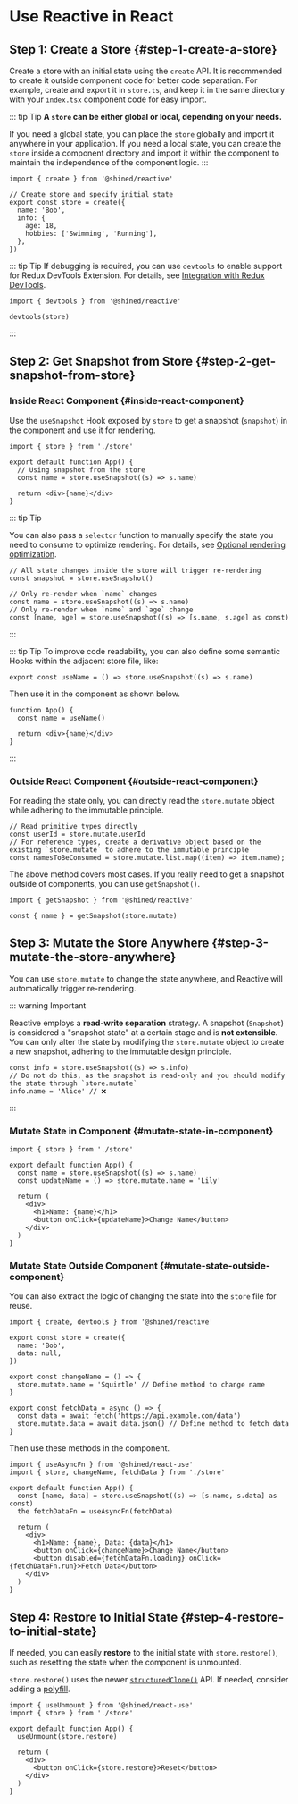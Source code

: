 # Use Reactive in React

## Step 1: Create a Store \{#step-1-create-a-store}

Create a store with an initial state using the `create` API. It is recommended to create it outside component code for better code separation. For example, create and export it in `store.ts`, and keep it in the same directory with your `index.tsx` component code for easy import.

::: tip Tip
**A `store` can be either global or local, depending on your needs.**

If you need a global state, you can place the `store` globally and import it anywhere in your application. If you need a local state, you can create the `store` inside a component directory and import it within the component to maintain the independence of the component logic.
:::

```tsx title="store.ts"
import { create } from '@shined/reactive'

// Create store and specify initial state
export const store = create({
  name: 'Bob',
  info: {
    age: 18,
    hobbies: ['Swimming', 'Running'],
  },
})
```

::: tip Tip
If debugging is required, you can use `devtools` to enable support for Redux DevTools Extension. For details, see [Integration with Redux DevTools](/guide/integrations/redux-devtools).

```tsx {3}
import { devtools } from '@shined/reactive'

devtools(store)
```

:::

## Step 2: Get Snapshot from Store \{#step-2-get-snapshot-from-store}

### Inside React Component \{#inside-react-component}

Use the `useSnapshot` Hook exposed by `store` to get a snapshot (`snapshot`) in the component and use it for rendering.

```tsx title="app.ts"
import { store } from './store'

export default function App() {
  // Using snapshot from the store
  const name = store.useSnapshot((s) => s.name)

  return <div>{name}</div>
}
```
::: tip Tip

You can also pass a `selector` function to manually specify the state you need to consume to optimize rendering. For details, see [Optional rendering optimization](/guide/introduction#optional-render-optimization).

```tsx
// All state changes inside the store will trigger re-rendering
const snapshot = store.useSnapshot()

// Only re-render when `name` changes
const name = store.useSnapshot((s) => s.name)
// Only re-render when `name` and `age` change
const [name, age] = store.useSnapshot((s) => [s.name, s.age] as const)
```
:::

::: tip Tip
To improve code readability, you can also define some semantic Hooks within the adjacent store file, like:

```tsx title="store.ts"
export const useName = () => store.useSnapshot((s) => s.name)
```

Then use it in the component as shown below.

```tsx title="app.ts"
function App() {
  const name = useName()

  return <div>{name}</div>
}
```
:::

### Outside React Component \{#outside-react-component}

For reading the state only, you can directly read the `store.mutate` object while adhering to the immutable principle.

```tsx
// Read primitive types directly
const userId = store.mutate.userId
// For reference types, create a derivative object based on the existing `store.mutate` to adhere to the immutable principle
const namesToBeConsumed = store.mutate.list.map((item) => item.name);
```

The above method covers most cases. If you really need to get a snapshot outside of components, you can use `getSnapshot()`.

```tsx
import { getSnapshot } from '@shined/reactive'

const { name } = getSnapshot(store.mutate)
```

## Step 3: Mutate the Store Anywhere \{#step-3-mutate-the-store-anywhere}

You can use `store.mutate` to change the state anywhere, and Reactive will automatically trigger re-rendering.

::: warning Important

Reactive employs a **read-write separation** strategy. A snapshot (`Snapshot`) is considered a "snapshot state" at a certain stage and is **not extensible**. You can only alter the state by modifying the `store.mutate` object to create a new snapshot, adhering to the immutable design principle.

```tsx
const info = store.useSnapshot((s) => s.info)
// Do not do this, as the snapshot is read-only and you should modify the state through `store.mutate`
info.name = 'Alice' // ❌
```
:::

### Mutate State in Component \{#mutate-state-in-component}

```tsx 
import { store } from './store'

export default function App() {
  const name = store.useSnapshot((s) => s.name)
  const updateName = () => store.mutate.name = 'Lily'

  return (
    <div>
      <h1>Name: {name}</h1>
      <button onClick={updateName}>Change Name</button>
    </div>
  )
}

```

### Mutate State Outside Component \{#mutate-state-outside-component}

You can also extract the logic of changing the state into the `store` file for reuse.

```tsx title="store.ts"
import { create, devtools } from '@shined/reactive'

export const store = create({
  name: 'Bob',
  data: null,
})

export const changeName = () => {
  store.mutate.name = 'Squirtle' // Define method to change name
}

export const fetchData = async () => {
  const data = await fetch('https://api.example.com/data')
  store.mutate.data = await data.json() // Define method to fetch data
}
```

Then use these methods in the component.

```tsx title="app.ts"
import { useAsyncFn } from '@shined/react-use'
import { store, changeName, fetchData } from './store'

export default function App() {
  const [name, data] = store.useSnapshot((s) => [s.name, s.data] as const)
  the fetchDataFn = useAsyncFn(fetchData)

  return (
    <div>
      <h1>Name: {name}, Data: {data}</h1>
      <button onClick={changeName}>Change Name</button>
      <button disabled={fetchDataFn.loading} onClick={fetchDataFn.run}>Fetch Data</button>
    </div>
  )
}
```

## Step 4: Restore to Initial State \{#step-4-restore-to-initial-state}

If needed, you can easily **restore** to the initial state with `store.restore()`, such as resetting the state when the component is unmounted.

`store.restore()` uses the newer [`structuredClone()`](https://developer.mozilla.org/en-US/docs/Web/API/structuredClone) API. If needed, consider adding a [polyfill](https://github.com/ungap/structured-clone).

```tsx
import { useUnmount } from '@shined/react-use'
import { store } from './store'

export default function App() {
  useUnmount(store.restore)

  return (
    <div>
      <button onClick={store.restore}>Reset</button>
    </div>
  )
}
```
